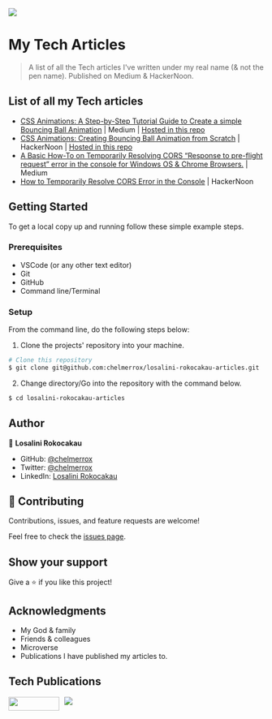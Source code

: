 ![](https://img.shields.io/badge/LR-Losalini%20Rokocakau%20|%20Remote%20Front%20End%20Developer%20&%20Tech%20Writer-ff69b4)

# My Tech Articles

> A list of all the Tech articles I've written under my real name (& not the pen name). Published on Medium & HackerNoon.

## List of all my Tech articles

- [CSS Animations: A Step-by-Step Tutorial Guide to Create a simple Bouncing Ball Animation](https://medium.com/@l.rokocakau/css-animations-a-step-by-step-tutorial-guide-to-create-a-simple-bouncing-ball-animation-9c5deb1ea28d?sk=d4f4e74af7732f4cbca077134324474f) | Medium | [Hosted in this repo](https://github.com/chelmerrox/Animations-Article-Tutorial)
- [CSS Animations: Creating Bouncing Ball Animation from Scratch](https://hackernoon.com/css-animations-creating-bouncing-ball-animation-from-scratch-qe103tpm) | HackerNoon | [Hosted in this repo](https://github.com/chelmerrox/Animations-Article-Tutorial)
- [A Basic How-To on Temporarily Resolving CORS “Response to pre-flight request” error in the console for Windows OS & Chrome Browsers.](https://medium.com/@losalini.rokocakau/a-basic-how-to-on-temporarily-resolving-cors-response-to-pre-flight-request-error-in-the-console-3513d230b5b4) | Medium
- [How to Temporarily Resolve CORS Error in the Console](https://hackernoon.com/how-to-temporarily-resolve-cors-error-in-the-console) | HackerNoon

## Getting Started

To get a local copy up and running follow these simple example steps.

### Prerequisites

- VSCode (or any other text editor)
- Git
- GitHub
- Command line/Terminal

### Setup

From the command line, do the following steps below:

1. Clone the projects' repository into your machine.

```bash
# Clone this repository
$ git clone git@github.com:chelmerrox/losalini-rokocakau-articles.git

```
2. Change directory/Go into the repository with the command below.

```bash
$ cd losalini-rokocakau-articles

```

## Author

👤 **Losalini Rokocakau**

- GitHub: [@chelmerrox](https://github.com/chelmerrox)
- Twitter: [@chelmerrox](https://twitter.com/chelmerrox)
- LinkedIn: [Losalini Rokocakau](https://linkedin.com/in/losalini-rokocakau)

## 🤝 Contributing

Contributions, issues, and feature requests are welcome!

Feel free to check the [issues page](https://github.com/chelmerrox/losalini-rokocakau-articles/issues).

## Show your support

Give a ⭐️ if you like this project!

## Acknowledgments

- My God & family
- Friends & colleagues
- Microverse
- Publications I have published my articles to.

## Tech Publications

<div style="display: flex; justify-content: flex-start; column-gap: 10px;">
  <img src="https://img.shields.io/badge/HN-HackerNoon-brightgreen" width="100" height="27"/>
  <img src="https://img.shields.io/badge/Medium-12100E?style=for-the-badge&logo=medium&logoColor=white"/>
  <!-- <img src="https://img.shields.io/badge/IH-Indie%20Hackers%20-orange"/> -->
</div>
